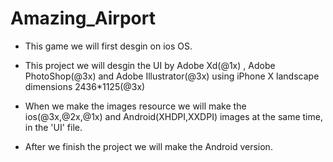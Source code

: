 # Amazing_Airport

- This game we will first desgin on ios OS.

- This project we will desgin the UI by Adobe Xd(@1x) , Adobe PhotoShop(@3x) and Adobe Illustrator(@3x) using iPhone X landscape dimensions 2436*1125(@3x)

- When we make the images resource we will make the ios(@3x,@2x,@1x) and Android(XHDPI,XXDPI) images at the same time, in the 'UI' file.

- After we finish the project we will make the Android version.
